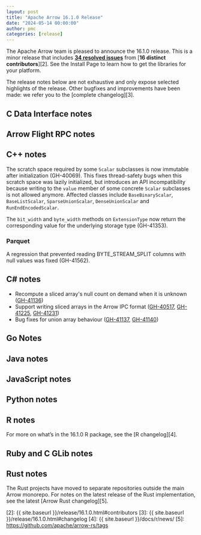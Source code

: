 ```yaml
---
layout: post
title: "Apache Arrow 16.1.0 Release"
date: "2024-05-14 00:00:00"
author: pmc
categories: [release]
---
```

<!--
{% comment %}
Licensed to the Apache Software Foundation (ASF) under one or more
contributor license agreements.  See the NOTICE file distributed with
this work for additional information regarding copyright ownership.
The ASF licenses this file to you under the Apache License, Version 2.0
(the "License"); you may not use this file except in compliance with
the License.  You may obtain a copy of the License at

http://www.apache.org/licenses/LICENSE-2.0

Unless required by applicable law or agreed to in writing, software
distributed under the License is distributed on an "AS IS" BASIS,
WITHOUT WARRANTIES OR CONDITIONS OF ANY KIND, either express or implied.
See the License for the specific language governing permissions and
limitations under the License.
{% endcomment %}
-->


The Apache Arrow team is pleased to announce the 16.1.0 release.
This is a minor release that includes [**34 resolved issues**][1]
from [**16 distinct contributors**][2]. See the Install Page to learn how to get the libraries for your platform.

The release notes below are not exhaustive and only expose selected highlights
of the release. Other bugfixes and improvements have been made: we refer
you to the [complete changelog][3].

## C Data Interface notes


## Arrow Flight RPC notes


## C++ notes

The scratch space required by some `Scalar` subclasses is now immutable after
initialization (GH-40069). This fixes thread-safety bugs when this scratch
space was lazily initialized, but introduces an API incompatibility because
writing to the `value` member of some concrete `Scalar` subclasses is not
allowed anymore. Affected classes include `BaseBinaryScalar`, `BaseListScalar`,
`SparseUnionScalar`, `DenseUnionScalar` and `RunEndEncodedScalar`.

The `bit_width` and `byte_width` methods on `ExtensionType` now return the
corresponding value for the underlying storage type (GH-41353).

### Parquet

A regression that prevented reading BYTE_STREAM_SPLIT columns with null values
was fixed (GH-41562).

## C# notes
* Recompute a sliced array's null count on demand when it is unknown ([GH-41136](https://github.com/apache/arrow/issues/41136))
* Support writing sliced arrays in the Arrow IPC format ([GH-40517](https://github.com/apache/arrow/issues/40517), [GH-41225](https://github.com/apache/arrow/issues/41225), [GH-41231](https://github.com/apache/arrow/issues/41231))
* Bug fixes for union array behaviour ([GH-41137](https://github.com/apache/arrow/issues/41137), [GH-41140](https://github.com/apache/arrow/issues/41140))


## Go Notes


## Java notes


## JavaScript notes


## Python notes


## R notes


For more on what’s in the 16.1.0 R package, see the [R changelog][4].

## Ruby and C GLib notes


## Rust notes

The Rust projects have moved to separate repositories outside the
main Arrow monorepo. For notes on the latest release of the Rust
implementation, see the latest [Arrow Rust changelog][5].

[1]: https://github.com/apache/arrow/milestone/63?closed=1
[2]: {{ site.baseurl }}/release/16.1.0.html#contributors
[3]: {{ site.baseurl }}/release/16.1.0.html#changelog
[4]: {{ site.baseurl }}/docs/r/news/
[5]: https://github.com/apache/arrow-rs/tags
